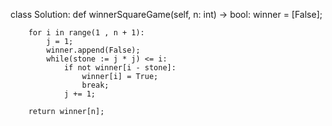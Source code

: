 class Solution:
    def winnerSquareGame(self, n: int) -> bool:
        winner = [False];
        
        for i in range(1 , n + 1):
            j = 1;
            winner.append(False);
            while(stone := j * j) <= i:
                if not winner[i - stone]:
                    winner[i] = True;
                    break;
                j += 1;
        
        return winner[n];
